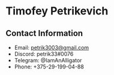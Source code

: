 # Timofey Petrikevich

## Contact Information

- Email: petrik3003@gmail.com
- Discord: petrik33#0076
- Telegram: @IamAnAlligator
- Phone: +375-29-199-04-88
